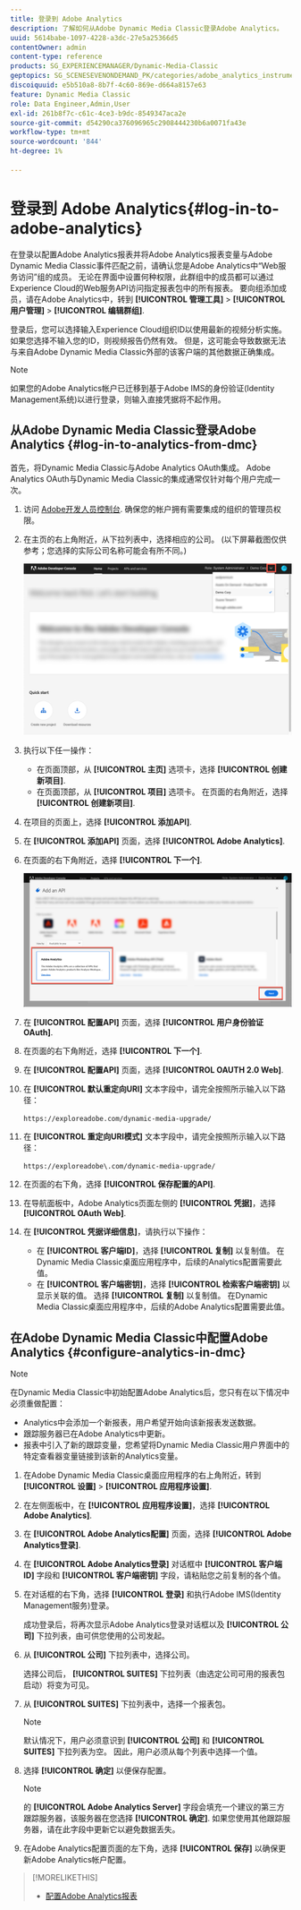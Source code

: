 ```yaml
---
title: 登录到 Adobe Analytics
description: 了解如何从Adobe Dynamic Media Classic登录Adobe Analytics。
uuid: 5614babe-1097-4228-a3dc-27e5a25366d5
contentOwner: admin
content-type: reference
products: SG_EXPERIENCEMANAGER/Dynamic-Media-Classic
geptopics: SG_SCENESEVENONDEMAND_PK/categories/adobe_analytics_instrumentation_kit
discoiquuid: e5b510a8-8b7f-4c60-869e-d664a8157e63
feature: Dynamic Media Classic
role: Data Engineer,Admin,User
exl-id: 261b8f7c-c61c-4ce3-b9dc-8549347aca2e
source-git-commit: d54290ca376096965c2908444230b6a0071fa43e
workflow-type: tm+mt
source-wordcount: '844'
ht-degree: 1%

---
```


# 登录到 Adobe Analytics{#log-in-to-adobe-analytics}

在登录以配置Adobe Analytics报表并将Adobe Analytics报表变量与Adobe Dynamic Media Classic事件匹配之前，请确认您是Adobe Analytics中“Web服务访问”组的成员。 无论在界面中设置何种权限，此群组中的成员都可以通过Experience Cloud的Web服务API访问指定报表包中的所有报表。 要向组添加成员，请在Adobe Analytics中，转到 **[!UICONTROL 管理工具]** > **[!UICONTROL 用户管理]** > **[!UICONTROL 编辑群组]**.

登录后，您可以选择输入Experience Cloud组织ID以使用最新的视频分析实施。 如果您选择不输入您的ID，则视频报告仍然有效。 但是，这可能会导致数据无法与来自Adobe Dynamic Media Classic外部的该客户端的其他数据正确集成。

>[!NOTE]
>
>如果您的Adobe Analytics帐户已迁移到基于Adobe IMS的身份验证(Identity Management系统)以进行登录，则输入直接凭据将不起作用。

## 从Adobe Dynamic Media Classic登录Adobe Analytics {#log-in-to-analytics-from-dmc}

首先，将Dynamic Media Classic与Adobe Analytics OAuth集成。 Adobe Analytics OAuth与Dynamic Media Classic的集成通常仅针对每个用户完成一次。

1. 访问 [Adobe开发人员控制台](https://developer.adobe.com/console). 确保您的帐户拥有需要集成的组织的管理员权限。
1. 在主页的右上角附近，从下拉列表中，选择相应的公司。 (以下屏幕截图仅供参考；您选择的实际公司名称可能会有所不同。)

   ![创建新项目](assets/analytics-oauth1.png)

1. 执行以下任一操作：

   * 在页面顶部，从 **[!UICONTROL 主页]** 选项卡，选择 **[!UICONTROL 创建新项目]**.
   * 在页面顶部，从 **[!UICONTROL 项目]** 选项卡。 在页面的右角附近，选择 **[!UICONTROL 创建新项目]**.

1. 在项目的页面上，选择 **[!UICONTROL 添加API]**.
1. 在 **[!UICONTROL 添加API]** 页面，选择 **[!UICONTROL Adobe Analytics]**.
1. 在页面的右下角附近，选择 **[!UICONTROL 下一个]**.

   ![添加API](assets/analytics-oauth2.png)

1. 在 **[!UICONTROL 配置API]** 页面，选择 **[!UICONTROL 用户身份验证OAuth]**.
1. 在页面的右下角附近，选择 **[!UICONTROL 下一个]**.
1. 在 **[!UICONTROL 配置API]** 页面，选择 **[!UICONTROL OAUTH 2.0 Web]**.
1. 在 **[!UICONTROL 默认重定向URI]** 文本字段中，请完全按照所示输入以下路径：

   `https://exploreadobe.com/dynamic-media-upgrade/`

1. 在 **[!UICONTROL 重定向URI模式]** 文本字段中，请完全按照所示输入以下路径：

   `https://exploreadobe\.com/dynamic-media-upgrade/`

1. 在页面的右下角，选择 **[!UICONTROL 保存配置的API]**.
1. 在导航面板中，Adobe Analytics页面左侧的 **[!UICONTROL 凭据]**，选择 **[!UICONTROL OAuth Web]**.
1. 在 **[!UICONTROL 凭据详细信息]**，请执行以下操作：
   * 在 **[!UICONTROL 客户端ID]**，选择 **[!UICONTROL 复制]** 以复制值。 在Dynamic Media Classic桌面应用程序中，后续的Analytics配置需要此值。
   * 在 **[!UICONTROL 客户端密钥]**，选择 **[!UICONTROL 检索客户端密钥]** 以显示关联的值。 选择 **[!UICONTROL 复制]** 以复制值。 在Dynamic Media Classic桌面应用程序中，后续的Adobe Analytics配置需要此值。

## 在Adobe Dynamic Media Classic中配置Adobe Analytics {#configure-analytics-in-dmc}

>[!NOTE]
>
>在Dynamic Media Classic中初始配置Adobe Analytics后，您只有在以下情况中必须重做配置：
>
>* Analytics中会添加一个新报表，用户希望开始向该新报表发送数据。
>* 跟踪服务器已在Adobe Analytics中更新。
>* 报表中引入了新的跟踪变量，您希望将Dynamic Media Classic用户界面中的特定查看器变量链接到该新的Analytics变量。

>


1. 在Adobe Dynamic Media Classic桌面应用程序的右上角附近，转到 **[!UICONTROL 设置]** > **[!UICONTROL 应用程序设置]**.
1. 在左侧面板中，在 **[!UICONTROL 应用程序设置]**，选择 **[!UICONTROL Adobe Analytics]**.
1. 在 **[!UICONTROL Adobe Analytics配置]** 页面，选择 **[!UICONTROL Adobe Analytics登录]**.
1. 在 **[!UICONTROL Adobe Analytics登录]** 对话框中 **[!UICONTROL 客户端ID]** 字段和 **[!UICONTROL 客户端密钥]** 字段，请粘贴您之前复制的各个值。
1. 在对话框的右下角，选择 **[!UICONTROL 登录]** 和执行Adobe IMS(Identity Management服务)登录。

   成功登录后，将再次显示Adobe Analytics登录对话框以及 **[!UICONTROL 公司]** 下拉列表，由可供您使用的公司发起。

1. 从 **[!UICONTROL 公司]** 下拉列表中，选择公司。

   选择公司后， **[!UICONTROL SUITES]** 下拉列表（由选定公司可用的报表包启动）将变为可见。

1. 从 **[!UICONTROL SUITES]** 下拉列表中，选择一个报表包。

   >[!NOTE]
   >
   >默认情况下，用户必须意识到 **[!UICONTROL 公司]** 和 **[!UICONTROL SUITES]** 下拉列表为空。 因此，用户必须从每个列表中选择一个值。

1. 选择 **[!UICONTROL 确定]** 以便保存配置。

   >[!NOTE]
   >
   >的 **[!UICONTROL Adobe Analytics Server]** 字段会填充一个建议的第三方跟踪服务器，该服务器在您选择 **[!UICONTROL 确定]**. 如果您使用其他跟踪服务器，请在此字段中更新它以避免数据丢失。

1. 在Adobe Analytics配置页面的左下角，选择 **[!UICONTROL 保存]** 以确保更新Adobe Analytics帐户配置。

>[!MORELIKETHIS]
>
>* [配置Adobe Analytics报表](configuring-analytics-reports.md#configuring_adobe_analytics_reports)

